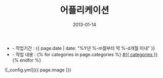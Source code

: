 ﻿---
layout: post
title: "어플리케이션"
date: 2013-01-14
categories:
  - Design
  - MobileWeb
image: https://kjuhee0712.github.io/images/pages/20130114_wd_mobile.jpg
image-sm: https://kjuhee0712.github.io/images/thumbs/20130114_wd_mobile.jpg
---

<ul class="inform">
	<li class="preview__date" itemprop="datePublished" datetime="{{ page.date | date_to_xmlschema }}">- 작업기간 : {{ page.date | date: "%Y년 %-m월부터 약 %-d개월 이내" }}</li>
	<li class="preview__catetory" itemprop="catetory">- 작업 내용 :
		{% for categories in page.categories %}
           <a href="/category/{{ categories }}/">#{{ categories }}</a>     
      	{% endfor %}</li>
</ul>

![_config.yml]({{ page.image }})


